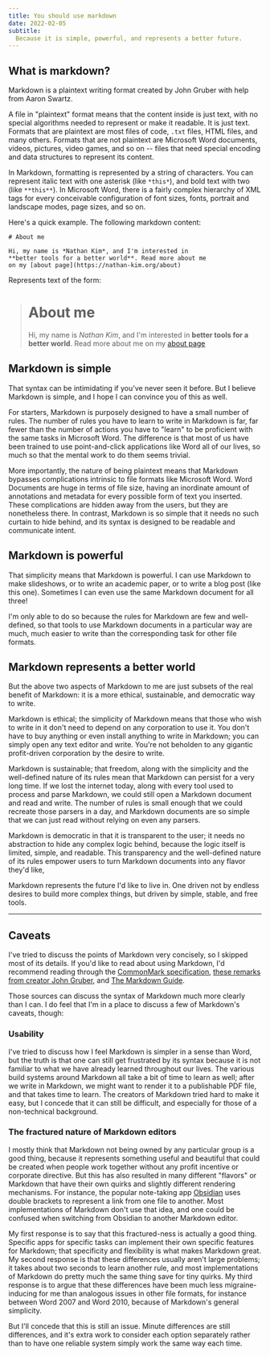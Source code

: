 ```yaml
---
title: You should use markdown
date: 2022-02-05
subtitle:
  Because it is simple, powerful, and represents a better future.
---
```


## What is markdown?

Markdown is a plaintext writing format created by John Gruber with
help from Aaron Swartz.

A file in "plaintext" format means that the content inside is just
text, with no special algorithms needed to represent or make it
readable. It is just text. Formats that are plaintext are most files
of code, `.txt` files, HTML files, and many others. Formats that are
not plaintext are Microsoft Word documents, videos, pictures, video
games, and so on -- files that need special encoding and data
structures to represent its content.

In Markdown, formatting is represented by a string of characters. You
can represent italic text with one asterisk (like `*this*`), and bold
text with two (like `**this**`). In Microsoft Word, there is a fairly
complex hierarchy of XML tags for every conceivable configuration of
font sizes, fonts, portrait and landscape modes, page sizes, and so
on.

Here's a quick example. The following markdown content:

```
# About me

Hi, my name is *Nathan Kim*, and I'm interested in
**better tools for a better world**. Read more about me
on my [about page](https://nathan-kim.org/about)
```

Represents text of the form:

> # About me
>
> Hi, my name is _Nathan Kim_, and I'm interested in **better tools
> for a better world**. Read more about me on my
> [about page](https://nathan-kim.org/about)

## Markdown is simple

That syntax can be intimidating if you've never seen it before. But I
believe Markdown is simple, and I hope I can convince you of this as
well.

For starters, Markdown is purposely designed to have a small number of
rules. The number of rules you have to learn to write in Markdown is
far, far fewer than the number of actions you have to "learn" to be
proficient with the same tasks in Microsoft Word. The difference is
that most of us have been trained to use point-and-click applications
like Word all of our lives, so much so that the mental work to do them
seems trivial.

More importantly, the nature of being plaintext means that Markdown
bypasses complications intrinsic to file formats like Microsoft Word.
Word Documents are huge in terms of file size, having an inordinate
amount of annotations and metadata for every possible form of text you
inserted. These complications are hidden away from the users, but they
are nonetheless there. In contrast, Markdown is so simple that it
needs no such curtain to hide behind, and its syntax is designed to be
readable and communicate intent.

## Markdown is powerful

That simplicity means that Markdown is powerful. I can use Markdown to
make slideshows, or to write an academic paper, or to write a blog
post (like this one). Sometimes I can even use the same Markdown
document for all three!

I'm only able to do so because the rules for Markdown are few and
well-defined, so that tools to use Markdown documents in a particular
way are much, much easier to write than the corresponding task for
other file formats.

## Markdown represents a better world

But the above two aspects of Markdown to me are just subsets of the
real benefit of Markdown: it is a more ethical, sustainable, and
democratic way to write.

Markdown is ethical; the simplicity of Markdown means that those who
wish to write in it don't need to depend on any corporation to use it.
You don't have to buy anything or even install anything to write in
Markdown; you can simply open any text editor and write. You're not
beholden to any gigantic profit-driven corporation by the desire to
write.

Markdown is sustainable; that freedom, along with the simplicity and
the well-defined nature of its rules mean that Markdown can persist
for a very long time. If we lost the internet today, along with every
tool used to process and parse Markdown, we could still open a
Markdown document and read and write. The number of rules is small
enough that we could recreate those parsers in a day, and Markdown
documents are so simple that we can just read without relying on even
any parsers.

Markdown is democratic in that it is transparent to the user; it needs
no abstraction to hide any complex logic behind, because the logic
itself is limited, simple, and readable. This transparency and the
well-defined nature of its rules empower users to turn Markdown
documents into any flavor they'd like,

Markdown represents the future I'd like to live in. One driven not by
endless desires to build more complex things, but driven by simple,
stable, and free tools.

---

## Caveats

I've tried to discuss the points of Markdown very concisely, so I
skipped most of its details. If you'd like to read about using
Markdown, I'd recommend reading through the
[CommonMark specification](https://commonmark.org),
[these remarks from creator John Gruber](https://daringfireball.net/2004/03/dive_into_markdown),
and [The Markdown Guide](https://www.markdownguide.org).

Those sources can discuss the syntax of Markdown much more clearly
than I can. I do feel that I'm in a place to discuss a few of
Markdown's caveats, though:

### Usability

I've tried to discuss how I feel Markdown is simpler in a sense than
Word, but the truth is that one can still get frustrated by its syntax
because it is not familiar to what we have already learned throughout
our lives. The various build systems around Markdown all take a bit of
time to learn as well; after we write in Markdown, we might want to
render it to a publishable PDF file, and that takes time to learn. The
creators of Markdown tried hard to make it easy, but I concede that it
can still be difficult, and especially for those of a non-technical
background.

### The fractured nature of Markdown editors

I mostly think that Markdown not being owned by any particular group
is a good thing, because it represents something useful and beautiful
that could be created when people work together without any profit
incentive or corporate directive. But this has also resulted in many
different "flavors" or Markdown that have their own quirks and
slightly different rendering mechanisms. For instance, the popular
note-taking app [Obsidian](obsidian.md/) uses double brackets to
represent a link from one file to another. Most implementations of
Markdown don't use that idea, and one could be confused when switching
from Obsidian to another Markdown editor.

My first response is to say that this fractured-ness is actually a
good thing. Specific apps for specific tasks can implement their own
specific features for Markdown; that specificity and flexibility is
what makes Markdown great. My second response is that these
differences usually aren't large problems; it takes about two seconds
to learn another rule, and most implementations of Markdown do pretty
much the same thing save for tiny quirks. My third response is to
argue that these differences have been much less migraine-inducing for
me than analogous issues in other file formats, for instance between
Word 2007 and Word 2010, because of Markdown's general simplicity.

But I'll concede that this is still an issue. Minute differences are
still differences, and it's extra work to consider each option
separately rather than to have one reliable system simply work the
same way each time.
